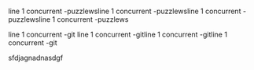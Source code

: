 
<br>
line 1 concurrent -puzzlewsline 1 concurrent -puzzlewsline 1 concurrent -puzzlewsline 1 concurrent -puzzlews

line 1 concurrent -git line 1 concurrent -gitline 1 concurrent -gitline 1 concurrent -git


sfdjagnadnasdgf
